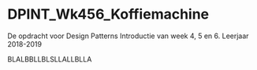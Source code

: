 # DPINT_Wk456_Koffiemachine
De opdracht voor Design Patterns Introductie van week 4, 5 en 6.
Leerjaar 2018-2019

BLALBBLLBLSLLALLBLLA